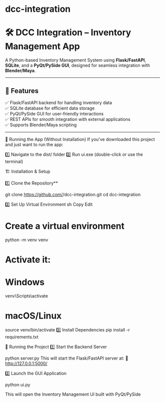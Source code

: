 # dcc-integration
# 🛠️ DCC Integration – Inventory Management App

A Python-based Inventory Management System using **Flask/FastAPI**, **SQLite**, and a **PyQt/PySide GUI**, designed for seamless integration with **Blender/Maya**.

---

## 🚀 Features  
✅ Flask/FastAPI backend for handling inventory data  
✅ SQLite database for efficient data storage  
✅ PyQt/PySide GUI for user-friendly interactions  
✅ REST APIs for smooth integration with external applications  
✅ Supports Blender/Maya scripting  

---
🎯 Running the App (Without Installation)
If you've downloaded this project and just want to run the app:

1️⃣ Navigate to the dist/ folder
2️⃣ Run ui.exe (double-click or use the terminal)

🏗️ Installation & Setup  

1️⃣ Clone the Repository**  

git clone https://github.com/<your-username>/dcc-integration.git
cd dcc-integration

2️⃣ Set Up Virtual Environment
sh
Copy
Edit
# Create a virtual environment
python -m venv venv

# Activate it:
# Windows
venv\Scripts\activate
# macOS/Linux
source venv/bin/activate
3️⃣ Install Dependencies
pip install -r requirements.txt

🚦 Running the Project
1️⃣ Start the Backend Server

python server.py
This will start the Flask/FastAPI server at:
🔗 http://127.0.0.1:5000/

2️⃣ Launch the GUI Application

python ui.py

This will open the Inventory Management UI built with PyQt/PySide
